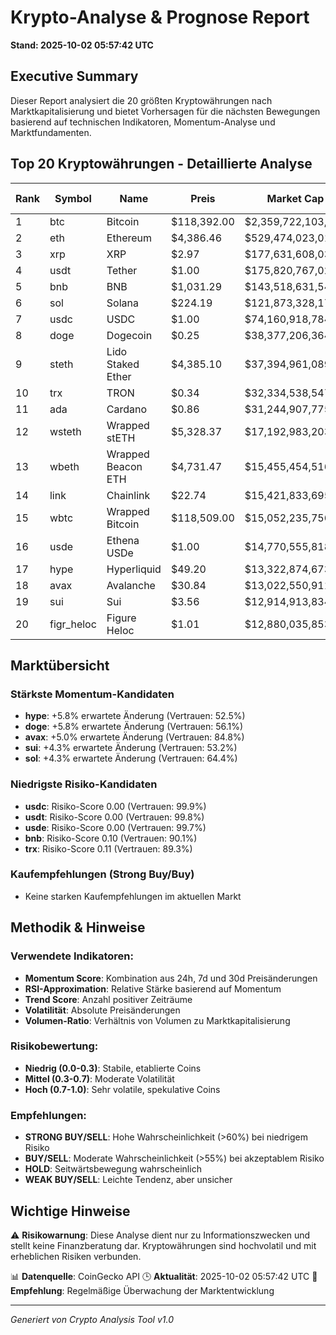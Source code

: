# Krypto-Analyse & Prognose Report
**Stand: 2025-10-02 05:57:42 UTC**

## Executive Summary

Dieser Report analysiert die 20 größten Kryptowährungen nach Marktkapitalisierung und bietet Vorhersagen für die nächsten Bewegungen basierend auf technischen Indikatoren, Momentum-Analyse und Marktfundamenten.

## Top 20 Kryptowährungen - Detaillierte Analyse

|   Rank | Symbol     | Name               | Preis       | Market Cap         | Wahrscheinlichkeit ↑   | Wahrscheinlichkeit ↓   | Seitwärts   | Erwartete Änderung   | Empfehlung   | Vertrauen   |
|--------|------------|--------------------|-------------|--------------------|------------------------|------------------------|-------------|----------------------|--------------|-------------|
|      1 | btc        | Bitcoin            | $118,392.00 | $2,359,722,103,953 | 53.3%                  | 26.7%                  | 20.0%       | +2.7%                | WEAK BUY     | 83.2%       |
|      2 | eth        | Ethereum           | $4,386.46   | $529,474,023,019   | 53.3%                  | 26.7%                  | 20.0%       | +2.6%                | WEAK BUY     | 70.3%       |
|      3 | xrp        | XRP                | $2.97       | $177,631,608,032   | 42.9%                  | 35.7%                  | 21.4%       | +2.2%                | WEAK BUY     | 79.0%       |
|      4 | usdt       | Tether             | $1.00       | $175,820,767,026   | 43.3%                  | 36.7%                  | 20.0%       | +0.0%                | WEAK BUY     | 99.8%       |
|      5 | bnb        | BNB                | $1,031.29   | $143,518,631,549   | 53.3%                  | 26.7%                  | 20.0%       | +4.0%                | WEAK BUY     | 90.1%       |
|      6 | sol        | Solana             | $224.19     | $121,873,328,179   | 53.3%                  | 26.7%                  | 20.0%       | +4.3%                | WEAK BUY     | 64.4%       |
|      7 | usdc       | USDC               | $1.00       | $74,160,918,784    | 43.3%                  | 36.7%                  | 20.0%       | +0.0%                | WEAK BUY     | 99.9%       |
|      8 | doge       | Dogecoin           | $0.25       | $38,377,206,364    | 53.3%                  | 26.7%                  | 20.0%       | +5.8%                | WEAK BUY     | 56.1%       |
|      9 | steth      | Lido Staked Ether  | $4,385.10   | $37,394,961,089    | 42.9%                  | 35.7%                  | 21.4%       | +2.5%                | WEAK BUY     | 71.5%       |
|     10 | trx        | TRON               | $0.34       | $32,334,538,547    | 42.9%                  | 35.7%                  | 21.4%       | +0.8%                | WEAK BUY     | 89.3%       |
|     11 | ada        | Cardano            | $0.86       | $31,244,907,775    | 53.3%                  | 26.7%                  | 20.0%       | +3.1%                | WEAK BUY     | 68.6%       |
|     12 | wsteth     | Wrapped stETH      | $5,328.37   | $17,192,983,203    | 42.9%                  | 35.7%                  | 21.4%       | +2.5%                | WEAK BUY     | 71.4%       |
|     13 | wbeth      | Wrapped Beacon ETH | $4,731.47   | $15,455,454,516    | 53.3%                  | 26.7%                  | 20.0%       | +2.6%                | WEAK BUY     | 71.4%       |
|     14 | link       | Chainlink          | $22.74      | $15,421,833,695    | 42.9%                  | 35.7%                  | 21.4%       | +2.3%                | WEAK BUY     | 66.9%       |
|     15 | wbtc       | Wrapped Bitcoin    | $118,509.00 | $15,052,235,756    | 53.3%                  | 26.7%                  | 20.0%       | +2.6%                | WEAK BUY     | 83.2%       |
|     16 | usde       | Ethena USDe        | $1.00       | $14,770,555,818    | 42.9%                  | 35.7%                  | 21.4%       | +0.1%                | WEAK BUY     | 99.7%       |
|     17 | hype       | Hyperliquid        | $49.20      | $13,322,874,673    | 53.3%                  | 26.7%                  | 20.0%       | +5.8%                | WEAK BUY     | 52.5%       |
|     18 | avax       | Avalanche          | $30.84      | $13,022,550,911    | 53.3%                  | 26.7%                  | 20.0%       | +5.0%                | WEAK BUY     | 84.8%       |
|     19 | sui        | Sui                | $3.56       | $12,914,913,834    | 53.1%                  | 28.1%                  | 18.7%       | +4.3%                | WEAK BUY     | 53.2%       |
|     20 | figr_heloc | Figure Heloc       | $1.01       | $12,880,035,853    | 42.9%                  | 35.7%                  | 21.4%       | -0.2%                | WEAK BUY     | 87.9%       |

## Marktübersicht

### Stärkste Momentum-Kandidaten
- **hype**: +5.8% erwartete Änderung (Vertrauen: 52.5%)
- **doge**: +5.8% erwartete Änderung (Vertrauen: 56.1%)
- **avax**: +5.0% erwartete Änderung (Vertrauen: 84.8%)
- **sui**: +4.3% erwartete Änderung (Vertrauen: 53.2%)
- **sol**: +4.3% erwartete Änderung (Vertrauen: 64.4%)


### Niedrigste Risiko-Kandidaten
- **usdc**: Risiko-Score 0.00 (Vertrauen: 99.9%)
- **usdt**: Risiko-Score 0.00 (Vertrauen: 99.8%)
- **usde**: Risiko-Score 0.00 (Vertrauen: 99.7%)
- **bnb**: Risiko-Score 0.10 (Vertrauen: 90.1%)
- **trx**: Risiko-Score 0.11 (Vertrauen: 89.3%)


### Kaufempfehlungen (Strong Buy/Buy)
- Keine starken Kaufempfehlungen im aktuellen Markt


## Methodik & Hinweise

### Verwendete Indikatoren:
- **Momentum Score**: Kombination aus 24h, 7d und 30d Preisänderungen
- **RSI-Approximation**: Relative Stärke basierend auf Momentum
- **Trend Score**: Anzahl positiver Zeiträume
- **Volatilität**: Absolute Preisänderungen
- **Volumen-Ratio**: Verhältnis von Volumen zu Marktkapitalisierung

### Risikobewertung:
- **Niedrig (0.0-0.3)**: Stabile, etablierte Coins
- **Mittel (0.3-0.7)**: Moderate Volatilität
- **Hoch (0.7-1.0)**: Sehr volatile, spekulative Coins

### Empfehlungen:
- **STRONG BUY/SELL**: Hohe Wahrscheinlichkeit (>60%) bei niedrigem Risiko
- **BUY/SELL**: Moderate Wahrscheinlichkeit (>55%) bei akzeptablem Risiko
- **HOLD**: Seitwärtsbewegung wahrscheinlich
- **WEAK BUY/SELL**: Leichte Tendenz, aber unsicher

## Wichtige Hinweise

⚠️ **Risikowarnung**: Diese Analyse dient nur zu Informationszwecken und stellt keine Finanzberatung dar. Kryptowährungen sind hochvolatil und mit erheblichen Risiken verbunden.

📊 **Datenquelle**: CoinGecko API
🕒 **Aktualität**: 2025-10-02 05:57:42 UTC
🔄 **Empfehlung**: Regelmäßige Überwachung der Marktentwicklung

---
*Generiert von Crypto Analysis Tool v1.0*
